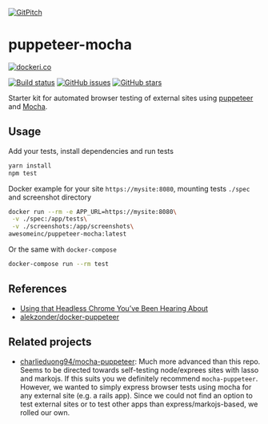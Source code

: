 [![GitPitch](https://gitpitch.com/assets/badge.svg)](https://gitpitch.com/awesome-inc/puppeteer-mocha/master)

# puppeteer-mocha

[![dockeri.co](http://dockeri.co/image/awesomeinc/puppeteer-mocha)](https://hub.docker.com/r/awesomeinc/puppeteer-mocha/)

[![Build status](https://travis-ci.org/awesome-inc/puppeteer-mocha.svg?branch=master)](https://travis-ci.org/awesome-inc/puppeteer-mocha/)
[![GitHub issues](https://img.shields.io/github/issues/awesome-inc/puppeteer-mocha.svg "GitHub issues")](https://github.com/awesome-inc/puppeteer-mocha)
[![GitHub stars](https://img.shields.io/github/stars/awesome-inc/puppeteer-mocha "GitHub stars")](https://github.com/awesome-inc/puppeteer-mocha)

Starter kit for automated browser testing of external sites using [puppeteer](https://github.com/GoogleChrome/puppeteer) and [Mocha](https://mochajs.org/).

## Usage

Add your tests, install dependencies and run tests

```bash
yarn install
npm test
```

Docker example for your site `https://mysite:8080`, mounting tests `./spec` and screenshot directory

```bash
docker run --rm -e APP_URL=https://mysite:8080\
 -v ./spec:/app/tests\
 -v ./screenshots:/app/screenshots\
awesomeinc/puppeteer-mocha:latest
```

Or the same with `docker-compose`

```bash
docker-compose run --rm test
```

## References

- [Using that Headless Chrome You’ve Been Hearing About](https://medium.com/@ivanmontiel/using-that-headless-chrome-youve-been-hearing-about-543a8cc07af5)
- [alekzonder/docker-puppeteer](https://github.com/alekzonder/docker-puppeteer)

## Related projects

- [charlieduong94/mocha-puppeteer](https://github.com/charlieduong94/mocha-puppeteer):
  Much more advanced than this repo. Seems to be directed towards self-testing node/exprees sites with lasso and markojs. If this suits you we definitely recommend `mocha-puppeteer`. However, we wanted to simply express browser tests using mocha for any external site (e.g. a rails app). Since we could not find an option to test external sites or to test other apps than express/markojs-based, we rolled our own.
